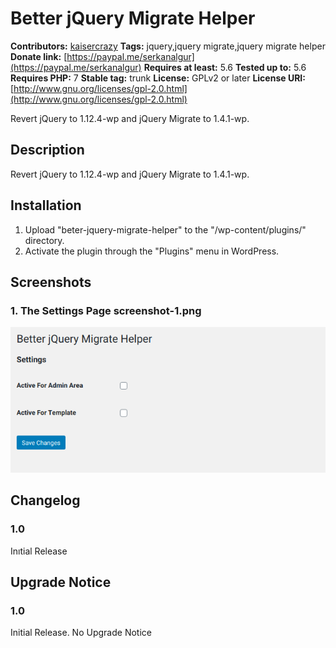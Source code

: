 # Better jQuery Migrate Helper

**Contributors:** [kaisercrazy](https://profiles.wordpress.org/kaisercrazy/)
**Tags:** jquery,jquery migrate,jquery migrate helper
**Donate link:** [https://paypal.me/serkanalgur](https://paypal.me/serkanalgur)
**Requires at least:** 5.6
**Tested up to:** 5.6
**Requires PHP:** 7
**Stable tag:** trunk
**License:** GPLv2 or later
**License URI:** [http://www.gnu.org/licenses/gpl-2.0.html](http://www.gnu.org/licenses/gpl-2.0.html)

Revert jQuery to 1.12.4-wp and jQuery Migrate to 1.4.1-wp.

## Description

Revert jQuery to 1.12.4-wp and jQuery Migrate to 1.4.1-wp.

## Installation

1. Upload \"beter-jquery-migrate-helper\" to the \"/wp-content/plugins/\" directory.
2. Activate the plugin through the \"Plugins\" menu in WordPress.

## Screenshots

### 1. The Settings Page screenshot-1.png

![Screen](screenshot-1.png)

## Changelog

### 1.0

Inıtial Release

## Upgrade Notice

### 1.0

Initial Release. No Upgrade Notice
